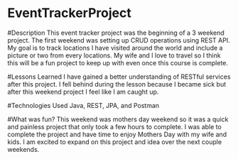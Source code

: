 # EventTrackerProject

#Description
This event tracker project was the beginning of a 3 weekend project. The first weekend was setting up CRUD operations using REST API. My goal is to track locations I have visited around the world and include a picture or two from every locations. My wife and I love to travel so I think this will be a fun project to keep up with even once this course is complete.

#Lessons Learned
I have gained a better understanding of RESTful services after this project. I fell behind during the lesson because I became sick but after this weekend project I feel like I am caught up.

#Technologies Used
Java, REST, JPA, and Postman

#What was fun?
This weekend was mothers day weekend so it was a quick and painless project that only took a few hours to complete. I was able to complete the project and have time to enjoy Mothers Day with my wife and kids. I am excited to expand on this project and idea over the next couple weekends.
